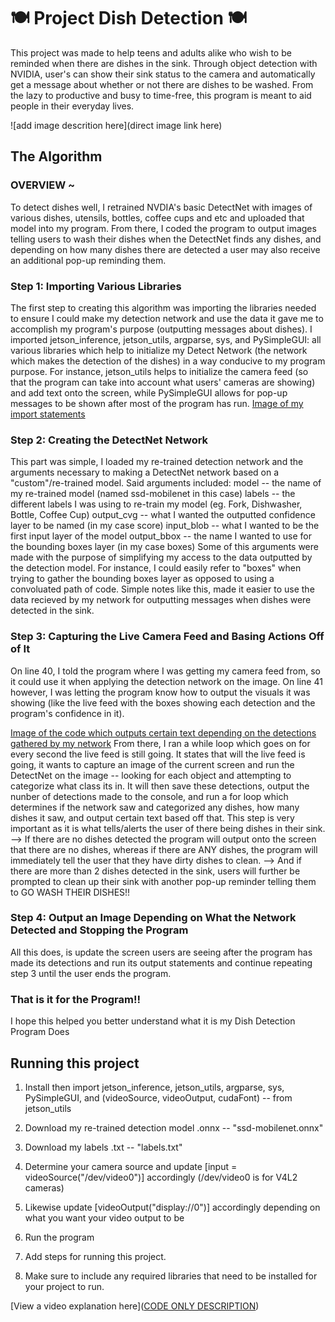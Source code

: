 # 🍽️ Project Dish Detection 🍽️

This project was made to help teens and adults alike who wish to be reminded when there are dishes in the sink. Through object detection with NVIDIA, user's can show their sink status to the camera and automatically get a message about whether or not there are dishes to be washed. From the lazy to productive and busy to time-free, this program is meant to aid people in their everyday lives.

![add image descrition here](direct image link here)

## The Algorithm
### OVERVIEW ~
To detect dishes well, I retrained NVDIA's basic DetectNet with images of various dishes, utensils, bottles, coffee cups and etc and uploaded that model into my program. From there, I coded the program to output images telling users to wash their dishes when the DetectNet finds any dishes, and depending on how many dishes there are detected a user may also receive an additional pop-up reminding them.

### Step 1: Importing Various Libraries
The first step to creating this algorithm was importing the libraries needed to ensure I could make my detection network and use the data it gave me to accomplish my program's purpose (outputting messages about dishes). I imported jetson_inference, jetson_utils, argparse, sys, and PySimpleGUI: all various libraries which help to initialize my Detect Network (the network which makes the detection of the dishes) in a way conducive to my program purpose. For instance, jetson_utils helps to initialize the camera feed (so that the program can take into account what users' cameras are showing) and add text onto the screen, while PySimpleGUI allows for pop-up messages to be shown after most of the program has run. 
[Image of my import statements](https://imgur.com/Y3MzzpR)

### Step 2: Creating the DetectNet Network
This part was simple, I loaded my re-trained detection network and the arguments necessary to making a DetectNet network based on a "custom"/re-trained model. Said arguments included: 
 model -- the name of my re-trained model (named ssd-mobilenet in this case)
 labels -- the different labels I was using to re-train my model (eg. Fork, Dishwasher, Bottle, Coffee Cup)
 output_cvg -- what I wanted the outputted confidence layer to be named (in my case score)
 input_blob -- what I wanted to be the first input layer of the model
 output_bbox -- the name I wanted to use for the bounding boxes layer (in my case boxes)
Some of this arguments were made with the purpose of simplifying my access to the data outputted by the detection model. For instance, I could easily refer to "boxes" when trying to gather the bounding boxes layer as opposed to using a convoluated path of code. Simple notes like this, made it easier to use the data recieved by my network for outputting messages when dishes were detected in the sink.

### Step 3: Capturing the Live Camera Feed and Basing Actions Off of It
On line 40, I told the program where I was getting my camera feed from, so it could use it when applying the detection network on the image. On line 41 however, I was letting the program know how to output the visuals it was showing (like the live feed with the boxes showing each detection and the program's confidence in it).

[Image of the code which outputs certain text depending on the detections gathered by my network](https://imgur.com/imRDs6c)
From there, I ran a while loop which goes on for every second the live feed is still going. It states that will the live feed is going, it wants to capture an image of the current screen and run the DetectNet on the image -- looking for each object and attempting to categorize what class its in. It will then save these detections, output the nunber of detections made to the console, and run a for loop which determines if the network saw and categorized any dishes, how many dishes it saw, and output certain text based off that. This step is very important as it is what tells/alerts the user of there being dishes in their sink.
--> If there are no dishes detected the program will output onto the screen that there are no dishes, whereas if there are ANY dishes, the program will immediately tell the user that they have dirty dishes to clean.
--> And if there are more than 2 dishes detected in the sink, users will further be prompted to clean up their sink with another pop-up reminder telling them to GO WASH THEIR DISHES!!

### Step 4: Output an Image Depending on What the Network Detected and Stopping the Program
All this does, is update the screen users are seeing after the program has made its detections and run its output statements and continue repeating step 3 until the user ends the program.

### That is it for the Program!!
I hope this helped you better understand what it is my Dish Detection Program Does


## Running this project
1. Install then import jetson_inference, jetson_utils, argparse, sys, PySimpleGUI, and (videoSource, videoOutput, cudaFont) -- from jetson_utils
2. Download my re-trained detection model .onnx -- "ssd-mobilenet.onnx"
3. Download my labels .txt -- "labels.txt"
4. Determine your camera source and update [input = videoSource("/dev/video0")] accordingly (/dev/video0 is for V4L2 cameras)
5. Likewise update [videoOutput("display://0")] accordingly depending on what you want your video output to be
6. Run the program


   
1. Add steps for running this project.
2. Make sure to include any required libraries that need to be installed for your project to run.

[View a video explanation here]([CODE ONLY DESCRIPTION](https://youtu.be/zc5OQhWhaa4))
